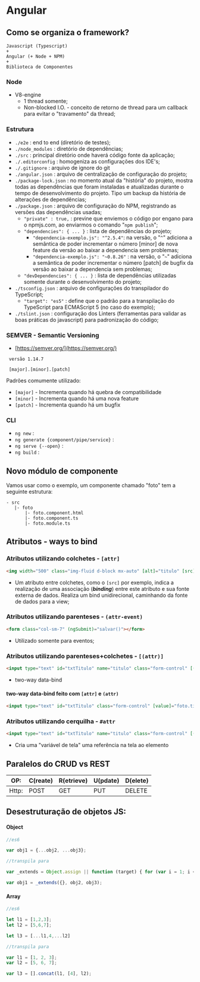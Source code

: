# Angular

## Como se organiza o framework?

```
Javascript (Typescript)
+
Angular (+ Node + NPM)
+
Biblioteca de Componentes
```


### Node

- V8-engine
    - 1 thread somente;
    - Non-blocked I.O. - conceito de retorno de thread para um callback para evitar o "travamento" da thread;


### Estrutura

- `./e2e` : end to end (diretório de testes);
- `./node_modules` : diretório de dependências;
- `./src` : principal diretório onde haverá código fonte da aplicação;
- `./.editorconfig` : homogeniza as configurações dos IDE's;
- `./.gitignore` : arquivo de ignore do git
- `./angular.json` : arquivo de centralização de configuração do projeto;
- `./package-lock.json` : no momento atual da "história" do projeto, mostra todas as dependências que foram instaladas e atualizadas durante o tempo de desenvolvimento do projeto. Tipo um backup da história de alterações de dependências;
- `./package.json` : arquivo de configuração do NPM, registrando as versões das dependências usadas;
    - `"private" : true,` : previne que enviemos o código por engano para o npmjs.com, ao enviarmos o comando "`npm publish`";
    - `"dependencies": { ... }` : lista de dependências do projeto;
        - `"dependencia-exemplo.js": "^2.5.4"`: na versão, o "`^`" adiciona a semântica de poder incrementar o número [minor] de nova feature da versão ao baixar a dependencia sem problemas;
        - `"dependencia-exemplo.js": "~0.8.26"` : na versão, o "`~`" adiciona a semântica de poder incrementar o número [patch] de bugfix da versão ao baixar a dependencia sem problemas;
    - `"devDependencies": { ... }` : lista de dependências utilizadas somente durante o desenvolvimento do projeto;
- `./tsconfig.json` : arquivo de configurações do transpilador do TypeScript;
    - `"target": "es5"` : define que o padrão para a transpilação do TypeScript para ECMAScript 5 (no caso do exemplo);
- `./tslint.json` : configuração dos Linters (ferramentas para validar as boas práticas do javascript) para padronização do código;



### SEMVER - Semantic Versioning

- [https://semver.org/](https://semver.org/)

```
 versão 1.14.7

 [major].[minor].[patch]

 ```

Padrões comumente utilizado:

 - `[major]` - Incrementa quando há quebra de compatibilidade
 - `[minor]` - Incrementa quando há uma nova feature
 - `[patch]` - Incrementa quando há um bugfix



 ### CLI

 - `ng new` : 
 - `ng generate {component/pipe/service}` :
 - `ng serve {--open}` :
 - `ng build` :




 ## Novo módulo de componente

 Vamos usar como o exemplo, um componente chamado "foto" tem a seguinte estrutura:
 ```
 - src
    |- foto
        |- foto.component.html
        |- foto.component.ts
        |- foto.module.ts
 ```





## Atributos - ways to bind

### Atributos utilizando colchetes - `[attr]`

```html
<img width="500" class="img-fluid d-block mx-auto" [alt]="titulo" [src]="url">
```

- Um atributo entre colchetes, como o `[src]` por exemplo, indica a realização de uma associação (__*binding*__) entre este atributo e sua fonte externa de dados. Realiza um bind unidirecional, caminhando da fonte de dados para a view;



### Atributos utilizando parenteses - `(attr-event)`

```html
<form class="col-sm-7" (ngSubmit)="salvar()"></form>
```
- Utilizado somente para eventos;


### Atributos utilizando parenteses+colchetes - `[(attr)]`

```html
<input type="text" id="txtTitulo" name="titulo" class="form-control" [(ngModel)]="foto.titulo" />
```
- two-way data-bind

#### two-way data-bind feito com `[attr]` e `(attr)`
```html
<input type="text" id="txtTitulo" class="form-control" [value]="foto.titulo" (input)="foto.titulo = $event.target.value" />
```


### Atributos utilizando cerquilha - `#attr`

```html
<input type="text" id="txtTitulo" name="titulo" class="form-control" [(ngModel)]="foto.titulo" required #titulo="ngModel" />

```

- Cria uma "variável de tela" uma referência na tela ao elemento


## Paralelos do CRUD vs REST

| OP: | C(reate) | R(etrieve) | U(pdate) | D(elete) |
| --- | --- | --- | --- | --- |
| Http: | POST | GET | PUT | DELETE |


## Desestruturação de objetos JS:

#### Object

```javascript
//es6

var obj1 = {...obj2, ...obj3};

//transpila para

var _extends = Object.assign || function (target) { for (var i = 1; i < arguments.length; i++) { var source = arguments[i]; for (var key in source) { if (Object.prototype.hasOwnProperty.call(source, key)) { target[key] = source[key]; } } } return target; };

var obj1 = _extends({}, obj2, obj3);
```

#### Array

```javascript
//es6

let l1 = [1,2,3];
let l2 = [5,6,7];

let l3 = [...l1,4,...l2]

//transpila para

var l1 = [1, 2, 3];
var l2 = [5, 6, 7];

var l3 = [].concat(l1, [4], l2);
```